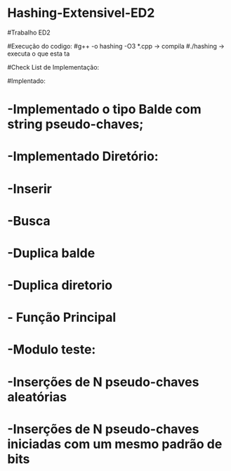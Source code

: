 # Hashing-Extensivel-ED2
#Trabalho ED2

#Execução do codigo:
#g++ -o hashing -O3 *.cpp    -> compila
#./hashing -> executa o que esta ta 

#Check List de Implementação:

#Implentado: 
#	-Implementado o tipo Balde com string pseudo-chaves;
#	-Implementado Diretório:
#				-Inserir
#				-Busca
#				-Duplica balde 
#				-Duplica diretorio
#	-	Função Principal
#	-Modulo teste:
#		-Inserções de N pseudo-chaves aleatórias
#		-Inserções de N pseudo-chaves iniciadas com um mesmo padrão de bits

